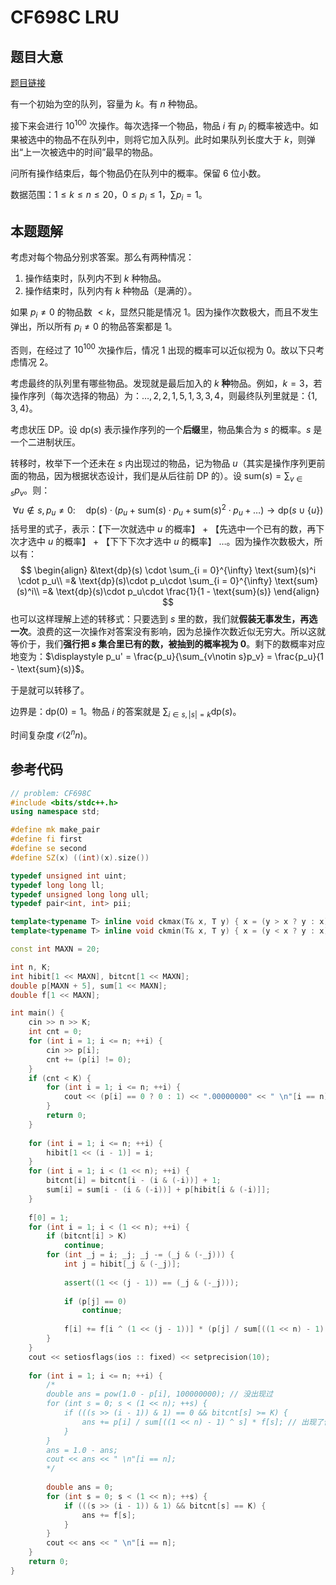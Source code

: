 # CF698C LRU

## 题目大意

[题目链接](https://codeforces.com/contest/698/problem/C)

有一个初始为空的队列，容量为 $k$。有 $n$ 种物品。

接下来会进行 $10^{100}$ 次操作。每次选择一个物品，物品 $i$ 有 $p_i$ 的概率被选中。如果被选中的物品不在队列中，则将它加入队列。此时如果队列长度大于 $k$，则弹出“上一次被选中的时间”最早的物品。

问所有操作结束后，每个物品仍在队列中的概率。保留 $6$ 位小数。

数据范围：$1\leq k\leq n\leq 20$，$0\leq p_i\leq 1$，$\sum p_i = 1$。

## 本题题解

考虑对每个物品分别求答案。那么有两种情况：

1. 操作结束时，队列内不到 $k$ 种物品。
2. 操作结束时，队列内有 $k$ 种物品（是满的）。

如果 $p_i \neq 0$ 的物品数 $< k$，显然只能是情况 1。因为操作次数极大，而且不发生弹出，所以所有 $p_i\neq 0$ 的物品答案都是 $1$。

否则，在经过了 $10^{100}$ 次操作后，情况 1 出现的概率可以近似视为 $0$。故以下只考虑情况 2。

考虑最终的队列里有哪些物品。发现就是最后加入的 $k$ **种**物品。例如，$k = 3$，若操作序列（每次选择的物品）为：$\dots ,2,2,1,5,1,3,3,4$，则最终队列里就是：$\{1,3,4\}$。

考虑状压 DP。设 $\text{dp}(s)$ 表示操作序列的一个**后缀**里，物品集合为 $s$ 的概率。$s$ 是一个二进制状压。

转移时，枚举下一个还未在 $s$ 内出现过的物品，记为物品 $u$（其实是操作序列更前面的物品，因为根据状态设计，我们是从后往前 DP 的）。设 $\text{sum}(s) = \sum_{v\in s}p_v$。则：
$$
\forall u\notin s, p_u\neq 0: \quad \text{dp}(s)\cdot (p_u + \text{sum}(s)\cdot p_u + \text{sum}(s)^2\cdot p_u + \dots) \to \text{dp}(s \cup \{u\})
$$
括号里的式子，表示：【下一次就选中 $u$ 的概率】 $+$ 【先选中一个已有的数，再下次才选中 $u$ 的概率】 $+$ 【下下下次才选中 $u$ 的概率】 $\dots$。因为操作次数极大，所以有：
$$
\begin{align}
&\text{dp}(s) \cdot \sum_{i = 0}^{\infty} \text{sum}(s)^i \cdot p_u\\
=& \text{dp}(s)\cdot p_u\cdot \sum_{i = 0}^{\infty} \text{sum}(s)^i\\
=& \text{dp}(s)\cdot p_u\cdot \frac{1}{1 - \text{sum}(s)}
\end{align}
$$
也可以这样理解上述的转移式：只要选到 $s$ 里的数，我们就**假装无事发生，再选一次**。浪费的这一次操作对答案没有影响，因为总操作次数近似无穷大。所以这就等价于，我们**强行把 $s$ 集合里已有的数，被抽到的概率视为 $0$**。剩下的数概率对应地变为：$\displaystyle p_u' = \frac{p_u}{\sum_{v\notin s}p_v} = \frac{p_u}{1 - \text{sum}(s)}$。

于是就可以转移了。

边界是：$\text{dp}(0) = 1$。物品 $i$ 的答案就是 $\displaystyle \sum_{i\in s, |s| = k}\text{dp}(s)$。

时间复杂度 $\mathcal{O}(2^nn)$。

## 参考代码

```cpp
// problem: CF698C
#include <bits/stdc++.h>
using namespace std;

#define mk make_pair
#define fi first
#define se second
#define SZ(x) ((int)(x).size())

typedef unsigned int uint;
typedef long long ll;
typedef unsigned long long ull;
typedef pair<int, int> pii;

template<typename T> inline void ckmax(T& x, T y) { x = (y > x ? y : x); }
template<typename T> inline void ckmin(T& x, T y) { x = (y < x ? y : x); }

const int MAXN = 20;

int n, K;
int hibit[1 << MAXN], bitcnt[1 << MAXN];
double p[MAXN + 5], sum[1 << MAXN];
double f[1 << MAXN];

int main() {
	cin >> n >> K;
	int cnt = 0;
	for (int i = 1; i <= n; ++i) {
		cin >> p[i];
		cnt += (p[i] != 0);
	}
	if (cnt < K) {
		for (int i = 1; i <= n; ++i) {
			cout << (p[i] == 0 ? 0 : 1) << ".00000000" << " \n"[i == n];
		}
		return 0;
	}
	
	for (int i = 1; i <= n; ++i) {
		hibit[1 << (i - 1)] = i;
	}
	for (int i = 1; i < (1 << n); ++i) {
		bitcnt[i] = bitcnt[i - (i & (-i))] + 1;
		sum[i] = sum[i - (i & (-i))] + p[hibit[i & (-i)]];
	}
	
	f[0] = 1;
	for (int i = 1; i < (1 << n); ++i) {
		if (bitcnt[i] > K)
			continue;
		for (int _j = i; _j; _j -= (_j & (-_j))) {
			int j = hibit[_j & (-_j)];
			
			assert((1 << (j - 1)) == (_j & (-_j)));
			
			if (p[j] == 0)
				continue;
			
			f[i] += f[i ^ (1 << (j - 1))] * (p[j] / sum[((1 << n) - 1) ^ i ^ (1 << (j - 1))]);
		}
	}
	cout << setiosflags(ios :: fixed) << setprecision(10);
	
	for (int i = 1; i <= n; ++i) {
		/*
		double ans = pow(1.0 - p[i], 100000000); // 没出现过 
		for (int s = 0; s < (1 << n); ++s) {
			if (((s >> (i - 1)) & 1) == 0 && bitcnt[s] >= K) {
				ans += p[i] / sum[((1 << n) - 1) ^ s] * f[s]; // 出现了但被代替 
			}
		}
		ans = 1.0 - ans;
		cout << ans << " \n"[i == n];
		*/
		
		double ans = 0;
		for (int s = 0; s < (1 << n); ++s) {
			if (((s >> (i - 1)) & 1) && bitcnt[s] == K) {
				ans += f[s];
			}
		}
		cout << ans << " \n"[i == n];
	}
	return 0;
}
```






